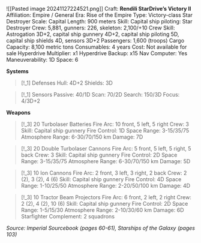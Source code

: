![[Pasted image 20241127224521.png]]
Craft: **Rendili StarDrive’s Victory II**
Affiliation: Empire / General
Era: Rise of the Empire
Type: Victory-class Star Destroyer
Scale: Capital
Length: 900 meters
Skill: Capital ship piloting: Star Destroyer
Crew: 5,881, gunners: 226, skeleton: 2,100/+10
Crew Skill: Astrogation 3D+2, capital ship gunnery 4D+2, capital ship piloting 5D, capital ship shields 4D, sensors 3D+2
Passengers: 1,600 (troops)
Cargo Capacity: 8,100 metric tons
Consumables: 4 years
Cost: Not available for sale
Hyperdrive Multiplier: x1
Hyperdrive Backup: x15
Nav Computer: Yes
Maneuverability: 1D
Space: 6

**Systems**
> [!_1] Defenses
> Hull: 4D+2
> Shields: 3D

> [!_1] Sensors
> Passive: 40/1D
> Scan: 70/2D
> Search: 150/3D
> Focus: 4/3D+2
> 

**Weapons**
> [!_3] 20 Turbolaser Batteries
> Fire Arc: 10 front, 5 left, 5 right
> Crew: 3
> Skill: Capital ship gunnery
> Fire Control: 1D
> Space Range: 3-15/35/75
> Atmosphere Range: 6-30/70/150 km
> Damage: 7D

> [!_3] 20 Double Turbolaser Cannons
> Fire Arc: 5 front, 5 left, 5 right, 5 back
> Crew: 3
> Skill: Capital ship gunnery
> Fire Control: 2D
> Space Range: 3-15/35/75
> Atmosphere Range: 6-30/70/150 km
> Damage: 5D

> [!_3] 10 Ion Cannons
> Fire Arc: 2 front, 3 left, 3 right, 2 back
> Crew: 2 (2), 3 (2), 4 (6)
> Skill: Capital ship gunnery
> Fire Control: 4D
> Space Range: 1-10/25/50
> Atmosphere Range: 2-20/50/100 km
> Damage: 4D

> [!_3] 10 Tractor Beam Projectors
> Fire Arc: 6 front, 2 left, 2 right
> Crew: 2 (2), 4 (2), 10 (6)
> Skill: Capital ship gunnery
> Fire Control: 2D
> Space Range: 1-5/15/30
> Atmosphere Range: 2-10/30/60 km
> Damage: 6D
> Starfighter Complement: 2 squadrons


*Source: Imperial Sourcebook (pages 60-61), Starships of the Galaxy (pages 103)*